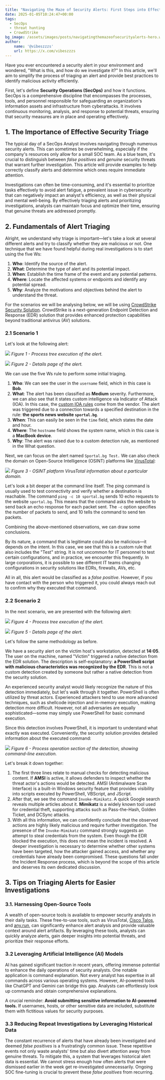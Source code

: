 ```yaml
---
title: "Navigating the Maze of Security Alerts: First Steps into Effective Triage"
date: 2025-01-05T10:24:47+00:00
tags: 
  - SecOps
  - threat hunting
  - CrowdStrike
bg_image: /assets/images/posts/navigatingthemazeofsecurityalerts-hero.webp
author:
    name: '@vibeszzzs'
    url: https://x.com/vibeszzzs
---
```

Have you ever encountered a security alert in your environment and wondered, "What is this, and how do we investigate it?" In this article, we'll aim to simplify the process of triaging an alert and provide best practices to identify malicious activity efficiently.

First, let's define **Security Operations (SecOps)** and how it functions. SecOps is a comprehensive discipline that encompasses the processes, tools, and personnel responsible for safeguarding an organization's information assets and infrastructure from cyberattacks. It involves continuous monitoring, analysis, and response to potential threats, ensuring that security measures are in place and operating effectively.

## 1. The Importance of Effective Security Triage

The typical day of a SecOps Analyst involves navigating through numerous security alerts. This can sometimes be overwhelming, especially if the company's resources only allow for a small SOC team. As a blue team, it's crucial to distinguish between _false positives_ and _genuine_ security threats that warrant further investigation. This article will provide examples to help correctly classify alerts and determine which ones require immediate attention.

Investigations can often be time-consuming, and it's essential to prioritize tasks effectively to avoid alert fatigue, a prevalent issue in cybersecurity that can negatively impact an analyst's efficiency, as well as their physical and mental well-being. By effectively triaging alerts and prioritizing investigations, analysts can maintain focus and optimize their time, ensuring that genuine threats are addressed promptly.

## 2. Fundamentals of Alert Triaging

Alright, we understand why triage is important—let's take a look at several different alerts and try to classify whether they are malicious or not. One technique that we have found helpful during real investigations is to start using the five Ws:

1. **Who**: Identify the source of the alert.
2. **What**: Determine the type of alert and its potential impact.
3. **When**: Establish the time frame of the event and any potential patterns.
4. **Where**: Locate the affected systems or endpoints and identify any potential spread.
5. **Why**: Analyze the motivations and objectives behind the alert to understand the threat.

For the scenarios we will be analysing below, we will be using [CrowdStrike Security Solution](https://www.crowdstrike.com/). CrowdStrike is a next-generation Endpoint Detection and Response (EDR) solution that provides enhanced protection capabilities beyond traditional antivirus (AV) solutions.

### 2.1 Scenario 1

Let's look at the following alert:

![](/assets/images/posts/navigatingthemazeofsecurityalerts-image6.png)
_Figure 1 - Process tree execution of the alert._

![](/assets/images/posts/navigatingthemazeofsecurityalerts-image2.png)
_Figure 2 - Details page of the alert._

We can use the five Ws rule to perform some initial triaging.

1. **Who**: We can see the user in the `username` field, which in this case is **Bob**.
2. **What**: The alert has been classified as **Medium** severity. Furthermore, we can also see that it states custom intelligence via Indicator of Attack (IOA). In this case, the [custom IOA rules](https://www.crowdstrike.com/blog/tech-center/custom-ioas/) come from the vendor. The alert was triggered due to a connection towards a specified destination in the rule: **the sports news website `sportal.bg`**.
3. **When**: This can easily be seen in the `time` field, which states the date and hour.
4. **Where**: The `hostname` field shows the system name, which in this case is a **MacBook device**.
5. **Why**: The alert was raised due to a custom detection rule, as mentioned in the What question.

Next, we can focus on the alert named `Sportal.bg Test.` We can also check the domain on Open-Source Intelligence (OSINT) platforms like [VirusTotal](https://www.virustotal.com/):

![](/assets/images/posts/navigatingthemazeofsecurityalerts-image4.png)
_Figure 3 - OSINT platform VirusTotal information about a particular domain._

Let's look a bit deeper at the command line itself. The ping command is usually used to test connectivity and verify whether a destination is reachable. The command `ping -c 10 sportal.bg` sends 10 echo requests to the website `sportal.bg`. This means that the command asks the website to send back an echo response for each packet sent. The `-c` option specifies the number of packets to send, and 10 tells the command to send ten packets.

Combining the above-mentioned observations, we can draw some conclusions.

By its nature, a command that is legitimate could also be malicious—it depends on the intent. In this case, we see that this is a custom rule that also includes the "Test" string. It is not uncommon for IT personnel to test certain configurations, and in practice, we encounter this frequently. In large corporations, it is possible to see different IT teams changing configurations in security solutions like EDRs, firewalls, AVs, etc.

All in all, this alert would be classified as a _false positive_. However, if you have contact with the person who triggered it, you could always reach out to confirm why they executed that command.

### 2.2 Scenario 2

In the next scenario, we are presented with the following alert:

![](/assets/images/posts/navigatingthemazeofsecurityalerts-image5.png)
_Figure 4 - Process tree execution of the alert._

![](/assets/images/posts/navigatingthemazeofsecurityalerts-image3.png)
_Figure 5 - Details page of the alert._

Let's follow the same methodology as before.

We have a security alert on the victim host's workstation, detected at **14:05**. The user on the machine, named "Victim" triggered a native detection from the EDR solution. The description is self-explanatory: **a PowerShell script with malicious characteristics was recognized by the EDR**. This is not a custom detection created by someone but rather a native detection from the security solution.

An experienced security analyst would likely recognize the nature of this detection immediately, but let's walk through it together. PowerShell is often utilized by threat actors. Experienced attackers tend to use more advanced techniques, such as shellcode injection and in-memory execution, making detection more difficult. However, not all adversaries are equally sophisticated—some may simply use PowerShell for basic command execution.

Since this detection involves PowerShell, it is important to understand what exactly was executed. Conveniently, the security solution provides detailed information about the executed command:

![](/assets/images/posts/navigatingthemazeofsecurityalerts-image1.png)
_Figure 6 - Process operation section of the detection, showing command-line execution._

Let's break it down together:

1. The first three lines relate to manual checks for detecting malicious content. If **AMSI** is active, it allows defenders to inspect whether the threat actor's actions would be detected. AMSI (Antimalware Scan Interface) is a built-in Windows security feature that provides visibility into scripts executed by PowerShell, VBScript, and JScript.
2. After that, we see the command `Invoke-Mimikatz`. A quick Google search reveals multiple articles about it. **Mimikatz** is a widely known tool used for credential theft, supporting attacks such as Pass-the-Hash, Golden Ticket, and DCSync attacks.
3. With all this information, we can confidently conclude that the observed actions are highly likely malicious and require further investigation. The presence of the `Invoke-Mimikatz` command strongly suggests an attempt to steal credentials from the system. Even though the EDR blocked the execution, this does not mean the incident is resolved. A deeper investigation is necessary to determine whether other systems have been targeted, how the attacker gained access, and whether any credentials have already been compromised. These questions fall under the Incident Response process, which is beyond the scope of this article and deserves its own dedicated discussion.

## 3. Tips on Triaging Alerts for Easier Investigations

### 3.1. Harnessing Open-Source Tools

A wealth of open-source tools is available to empower security analysts in their daily tasks. These free-to-use tools, such as VirusTotal, [Cisco Talos](https://www.talosintelligence.com/), and [any.run](https://any.run/), can significantly enhance alert analysis and provide valuable context around alert artifacts. By leveraging these tools, analysts can quickly analyze alerts, gain deeper insights into potential threats, and prioritize their response efforts.

### 3.2 Leveraging Artificial Intelligence (AI) Models

AI has gained significant traction in recent years, offering immense potential to enhance the daily operations of security analysts. One notable application is command explanation. Not every analyst has expertise in all commands across various operating systems. However, AI-powered tools like ChatGPT and Gemini can bridge this gap. Analysts can effortlessly look up commands and obtain comprehensive explanations.

A crucial reminder: **Avoid submitting sensitive information to AI-powered tools.** If usernames, hosts, or other sensitive data are included, substitute them with fictitious values for security purposes.

### 3.3 Reducing Repeat Investigations by Leveraging Historical Data

The constant recurrence of alerts that have already been investigated and deemed _false positives_ is a frustratingly common issue. These repetitive events not only waste analysts' time but also divert attention away from genuine threats. To mitigate this, a system that leverages historical alert data is essential. We cannot stress enough how often alerts that were dismissed earlier in the week get re-investigated unnecessarily. Ongoing SOC fine-tuning is crucial to prevent these _false positives_ from recurring.
